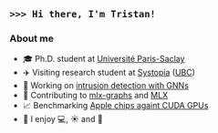 
### <samp>&gt;&gt;&gt; Hi there, I'm Tristan! </samp>

### About me
- 🎓 Ph.D. student at [Université Paris-Saclay](https://en.wikipedia.org/wiki/Paris-Saclay_University)
- ✈️ Visiting research student at [Systopia](https://systopia.cs.ubc.ca/) ([UBC](https://www.ubc.ca/))
- 🧪 Working on [intrusion detection with GNNs](https://scholar.google.fr/citations?hl=en&user=ijVNAGYAAAAJ)
- 🍎 Contributing to [mlx-graphs](https://github.com/mlx-graphs/mlx-graphs) and [MLX](https://github.com/ml-explore/mlx)
- 📈 Benchmarking [Apple chips againt CUDA GPUs](https://github.com/TristanBilot/mlx-benchmark)
- 🤗 I enjoy 💻, ☀️ and 🌴

<!--[![Readme Card](https://github-readme-stats.vercel.app/api/pin/?username=mlx-graphs&repo=mlx-graphs)](https://github.com/mlx-graphs/mlx-graphs) [![Readme Card](https://github-readme-stats.vercel.app/api/pin/?username=ml-explore&repo=mlx)](https://github.com/ml-explore/mlx)-->

<!--![Tristan Bilot's GitHub stats](https://github-readme-stats.vercel.app/api?username=tristanbilot&show_icons=true&show=reviews,prs_merged)-->
